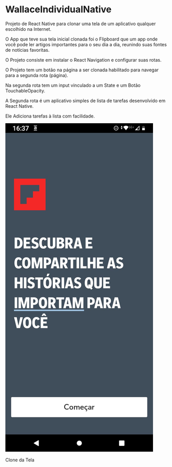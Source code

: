 # WallaceIndividualNative

Projeto de React Native para clonar uma tela de um aplicativo qualquer escolhido na Internet.

O App que teve sua tela inicial clonada foi o Flipboard que um app onde você pode ler artigos importantes 
para o seu dia a dia, reunindo suas fontes de notícias favoritas.

O Projeto consiste em instalar o React Navigation e configurar suas rotas.

O Projeto tem um botão na página a ser clonada habilitado para navegar para a segunda rota (página).

Na segunda rota tem um input vinculado a um State e um Botão TouchableOpacity.

A Segunda rota é um aplicativo simples de lista de tarefas desenvolvido em React Native.

Ele Adiciona tarefas à lista com facilidade.


<img src="https://github.com/WallaceHenriques/WallaceIndividualNative/blob/main/Print%20da%20Tela%20Clonada.jpeg">

Clone da Tela




